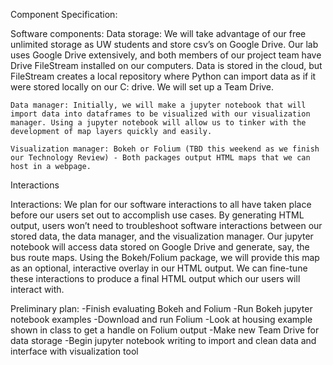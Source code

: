 Component Specification:

Software components:
	Data storage: We will take advantage of our free unlimited storage as UW students and store csv’s on Google Drive. Our lab uses Google Drive extensively, and both members of our project team have Drive FileStream installed on our computers. Data is stored in the cloud, but FileStream creates a local repository where Python can import data as if it were stored locally on our C: drive. We will set up a Team Drive.

	Data manager: Initially, we will make a jupyter notebook that will import data into dataframes to be visualized with our visualization manager. Using a jupyter notebook will allow us to tinker with the development of map layers quickly and easily.

	Visualization manager: Bokeh or Folium (TBD this weekend as we finish our Technology Review) - Both packages output HTML maps that we can host in a webpage.
Interactions

Interactions:
	We plan for our software interactions to all have taken place before our users set out to accomplish use cases. By generating HTML output, users won’t need to troubleshoot software interactions between our stored data, the data manager, and the visualization manager. Our jupyter notebook will access data stored on Google Drive and generate, say, the bus route maps. Using the Bokeh/Folium package, we will provide this map as an optional, interactive overlay in our HTML output. We can fine-tune these interactions to produce a final HTML output which our users will interact with.

Preliminary plan:
-Finish evaluating Bokeh and Folium
	-Run Bokeh jupyter notebook examples
	-Download and run Folium
	-Look at housing example shown in class to get a handle on Folium output
-Make new Team Drive for data storage
-Begin jupyter notebook writing to import and clean data and interface with visualization tool

